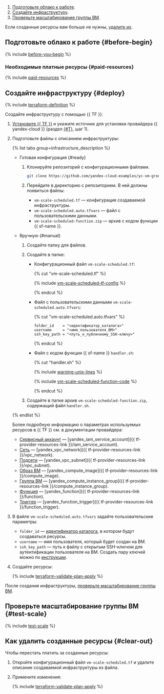 1. [Подготовьте облако к работе](#before-begin).
1. [Создайте инфраструктуру](#deploy).
1. [Проверьте масштабирование группы ВМ](#test-scale).

Если созданные ресурсы вам больше не нужны, [удалите их](#clear-out).

## Подготовьте облако к работе {#before-begin}

{% include [before-you-begin](../_tutorials_includes/before-you-begin.md) %}

### Необходимые платные ресурсы {#paid-resources}

{% include [paid-resources](../_tutorials_includes/vm-scale-scheduled/paid-resources.md) %}

## Создайте инфраструктуру {#deploy}

{% include [terraform-definition](../_tutorials_includes/terraform-definition.md) %}

Создайте инфраструктуру с помощью {{ TF }}:

1. [Установите {{ TF }}](../../tutorials/infrastructure-management/terraform-quickstart.md#install-terraform) и укажите источник для установки провайдера {{ yandex-cloud }} (раздел [{#T}](../../tutorials/infrastructure-management/terraform-quickstart.md#configure-provider), шаг 1).
1. Подготовьте файлы с описанием инфраструктуры:

   {% list tabs group=infrastructure_description %}

   - Готовая конфигурация {#ready}

     1. Клонируйте репозиторий с конфигурационными файлами.

        ```bash
        git clone https://github.com/yandex-cloud-examples/yc-vm-group-scheduled-scaling
        ```

     1. Перейдите в директорию с репозиторием. В ней должны появиться файлы:
        * `vm-scale-scheduled.tf` — конфигурация создаваемой инфраструктуры.
        * `vm-scale-scheduled.auto.tfvars` — файл с пользовательскими данными.
        * `vm-scale-scheduled-function.zip` — архив с кодом функции {{ sf-name }}.


   - Вручную {#manual}

     1. Создайте папку для файлов.
     1. Создайте в папке:
        * Конфигурационный файл `vm-scale-scheduled.tf`:

          {% cut "vm-scale-scheduled.tf" %}

          {% include [vm-scale-scheduled-tf-config](../../_includes/instance-groups/vm-scale-scheduled-tf-config.md) %}

          {% endcut %}

        * Файл с пользовательскими данными `vm-scale-scheduled.auto.tfvars`:

          {% cut "vm-scale-scheduled.auto.tfvars" %}

          ```hcl
          folder_id    = "<идентификатор_каталога>"
          username     = "<имя_пользователя_ВМ>"
          ssh_key_path = "<путь_к_публичному_SSH-ключу>"
          ```

          {% endcut %}

        * Файл с кодом функции {{ sf-name }} `handler.sh`:

          {% cut "handler.sh" %}

          {% include [warning-unix-lines](../_tutorials_includes/warning-unix-lines.md) %}

          {% include [vm-scale-scheduled-function-code](../../_includes/instance-groups/vm-scale-scheduled-function-code.md) %}

          {% endcut %}

     1. Создайте в папке архив `vm-scale-scheduled-function.zip`, содержащий файл `handler.sh`.

   {% endlist %}

   Более подробную информацию о параметрах используемых ресурсов в {{ TF }} см. в документации провайдера:

   * [Сервисный аккаунт](../../iam/concepts/users/service-accounts.md) — [yandex_iam_service_account]({{ tf-provider-resources-link }}/iam_service_account).
   * [Сеть](../../vpc/concepts/network.md#network) — [yandex_vpc_network]({{ tf-provider-resources-link }}/vpc_network).
   * [Подсети](../../vpc/concepts/network.md#subnet) — [yandex_vpc_subnet]({{ tf-provider-resources-link }}/vpc_subnet).
   * [Образ ВМ](../../compute/concepts/image.md) — [yandex_compute_image]({{ tf-provider-resources-link }}/compute_image).
   * [Группа ВМ](../../compute/concepts/instance-groups/index.md) — [yandex_compute_instance_group]({{ tf-provider-resources-link }}/compute_instance_group).
   * [Функция](../../functions/concepts/function.md) — [yandex_function]({{ tf-provider-resources-link }}/function).
   * [Триггер](../../functions/concepts/trigger/index.md) — [yandex_function_trigger]({{ tf-provider-resources-link }}/function_trigger).

1. В файле `vm-scale-scheduled.auto.tfvars` задайте пользовательские параметры:

   * `folder_id` — [идентификатор каталога](../../resource-manager/operations/folder/get-id.md), в котором будут создаваться ресурсы.
   * `username` — имя пользователя, который будет создан на ВМ.
   * `ssh_key_path` — путь к файлу с открытым SSH-ключом для аутентификации пользователя на ВМ. Создать пару ключей можно по [инструкции](../../compute/operations/vm-connect/ssh.md#creating-ssh-keys).

1. Создайте ресурсы:

   {% include [terraform-validate-plan-apply](../_tutorials_includes/terraform-validate-plan-apply.md) %}

После создания инфраструктуры, [проверьте масштабирование группы ВМ](#test-scale).

## Проверьте масштабирование группы ВМ {#test-scale}

{% include [test-scale](../_tutorials_includes/vm-scale-scheduled/test-scale.md) %}

## Как удалить созданные ресурсы {#clear-out}

Чтобы перестать платить за созданные ресурсы:

1. Откройте конфигурационный файл `vm-scale-scheduled.tf` и удалите описание создаваемой инфраструктуры из файла.
1. Примените изменения:

    {% include [terraform-validate-plan-apply](../_tutorials_includes/terraform-validate-plan-apply.md) %}